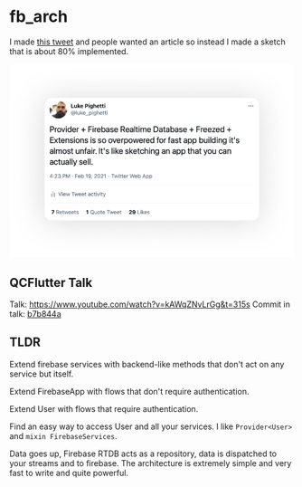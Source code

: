 # fb_arch

I made [this tweet](https://twitter.com/luke_pighetti/status/1362875378247819264) and people wanted an article so instead I made a sketch that is about 80% implemented.

<img
    alt="A tweet about how much I love Provider and Firebase"
    src="docs/tweet.png"
    srcset="docs/tweet@2x.png 2x, docs/tweet@3x.png 3x"
    width="600px"
/>

## QCFlutter Talk

Talk: https://www.youtube.com/watch?v=kAWqZNvLrGg&t=315s
Commit in talk: [b7b844a](https://github.com/lukepighetti/fb_arch/tree/b7b844a2251c6330e74ccb0aaaec9dcbc2fd8c01)

## TLDR

Extend firebase services with backend-like methods that don't act on any service but itself.

Extend FirebaseApp with flows that don't require authentication.

Extend User with flows that require authentication.

Find an easy way to access User and all your services. I like `Provider<User>` and `mixin FirebaseServices`.

Data goes up, Firebase RTDB acts as a repository, data is dispatched to your streams and to firebase. The architecture is extremely simple and very fast to write and quite powerful.
